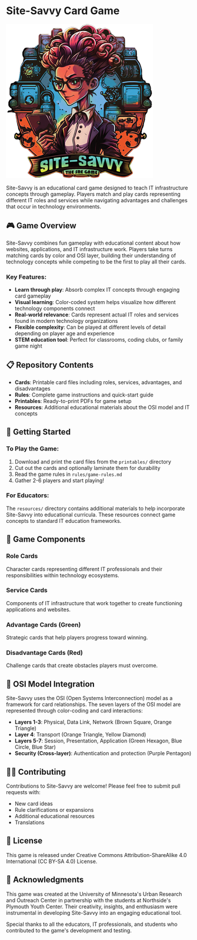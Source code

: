 # Site-Savvy Card Game

![Site-Savvy Logo](resources/site-savvy-logo.png)

Site-Savvy is an educational card game designed to teach IT infrastructure concepts through gameplay. Players match and play cards representing different IT roles and services while navigating advantages and challenges that occur in technology environments.

## 🎮 Game Overview

Site-Savvy combines fun gameplay with educational content about how websites, applications, and IT infrastructure work. Players take turns matching cards by color and OSI layer, building their understanding of technology concepts while competing to be the first to play all their cards.

### Key Features:
- **Learn through play**: Absorb complex IT concepts through engaging card gameplay
- **Visual learning**: Color-coded system helps visualize how different technology components connect
- **Real-world relevance**: Cards represent actual IT roles and services found in modern technology organizations
- **Flexible complexity**: Can be played at different levels of detail depending on player age and experience
- **STEM education tool**: Perfect for classrooms, coding clubs, or family game night

## 📋 Repository Contents

- **Cards**: Printable card files including roles, services, advantages, and disadvantages
- **Rules**: Complete game instructions and quick-start guide
- **Printables**: Ready-to-print PDFs for game setup
- **Resources**: Additional educational materials about the OSI model and IT concepts

## 🚀 Getting Started

### To Play the Game:
1. Download and print the card files from the `printables/` directory
2. Cut out the cards and optionally laminate them for durability
3. Read the game rules in `rules/game-rules.md`
4. Gather 2-6 players and start playing!

### For Educators:
The `resources/` directory contains additional materials to help incorporate Site-Savvy into educational curricula. These resources connect game concepts to standard IT education frameworks.

## 🧩 Game Components

### Role Cards
Character cards representing different IT professionals and their responsibilities within technology ecosystems.

### Service Cards
Components of IT infrastructure that work together to create functioning applications and websites.

### Advantage Cards (Green)
Strategic cards that help players progress toward winning.

### Disadvantage Cards (Red)
Challenge cards that create obstacles players must overcome.

## 🔄 OSI Model Integration

Site-Savvy uses the OSI (Open Systems Interconnection) model as a framework for card relationships. The seven layers of the OSI model are represented through color-coding and card interactions:

- **Layers 1-3**: Physical, Data Link, Network (Brown Square, Orange Triangle)
- **Layer 4**: Transport (Orange Triangle, Yellow Diamond)
- **Layers 5-7**: Session, Presentation, Application (Green Hexagon, Blue Circle, Blue Star)
- **Security (Cross-layer)**: Authentication and protection (Purple Pentagon)

## 👩‍💻 Contributing

Contributions to Site-Savvy are welcome! Please feel free to submit pull requests with:
- New card ideas
- Rule clarifications or expansions
- Additional educational resources
- Translations

## 📝 License

This game is released under Creative Commons Attribution-ShareAlike 4.0 International (CC BY-SA 4.0) License. 

## 🙏 Acknowledgments

This game was created at the University of Minnesota's Urban Research and Outreach Center in partnership with the students at Northside's Plymouth Youth Center. Their creativity, insights, and enthusiasm were instrumental in developing Site-Savvy into an engaging educational tool.

Special thanks to all the educators, IT professionals, and students who contributed to the game's development and testing.
